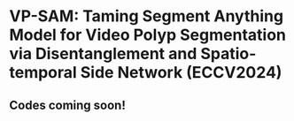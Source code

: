 # VP-SAM: Taming Segment Anything Model for Video Polyp Segmentation via Disentanglement and Spatio-temporal Side Network (ECCV2024)
## Codes coming soon!

